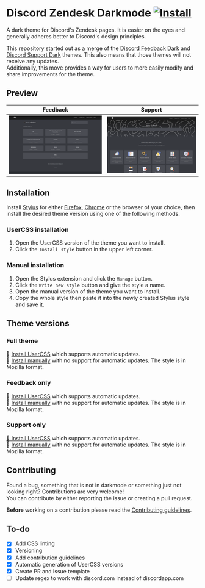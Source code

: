 # Discord Zendesk Darkmode [![Install](https://img.shields.io/badge/Install%20with-Stylus-00adad.svg)](https://raw.githubusercontent.com/Thereatra/Discord-Zendesk-Darkmode/master/zendesk-dark.user.css)

A dark theme for Discord's Zendesk pages. It is easier on the eyes and generally adheres better to Discord's design principles.

This repository started out as a merge of the [Discord Feedback Dark](https://userstyles.org/styles/165795) and [Discord Support Dark](https://userstyles.org/styles/166961) themes. This also means that those themes will not receive any updates.  
Additionally, this move provides a way for users to more easily modify and share improvements for the theme.

## Preview

| Feedback                                                 | Support                                                |
|----------------------------------------------------------|--------------------------------------------------------|
| ![Feedback dark](./images/screenshots/feedback_dark.png) | ![Support dark](./images/screenshots/support_dark.png) |

## Installation

Install [Stylus](https://github.com/openstyles/stylus) for either [Firefox](https://addons.mozilla.org/firefox/addon/styl-us/), [Chrome](https://chrome.google.com/webstore/detail/stylus/clngdbkpkpeebahjckkjfobafhncgmne) or the browser of your choice, then install the desired theme version using one of the following methods.

### UserCSS installation

1. Open the UserCSS version of the theme you want to install.
2. Click the `Install style` button in the upper left corner.

### Manual installation

1. Open the Stylus extension and click the `Manage` button.
2. Click the `Write new style` button and give the style a name.
3. Open the manual version of the theme you want to install.
4. Copy the whole style then paste it into the newly created Stylus style and save it.

## Theme versions

### Full theme

💾 [Install UserCSS](https://raw.githubusercontent.com/Thereatra/Discord-Zendesk-Darkmode/master/zendesk-dark.user.css) which supports automatic updates.  
💾 [Install manually](https://raw.githubusercontent.com/Thereatra/Discord-Zendesk-Darkmode/master/zendesk-dark.css) with no support for automatic updates. The style is in Mozilla format.

### Feedback only

💾 [Install UserCSS](https://raw.githubusercontent.com/Thereatra/Discord-Zendesk-Darkmode/master/feedback/feedback-dark.user.css) which supports automatic updates.  
💾 [Install manually](https://raw.githubusercontent.com/Thereatra/Discord-Zendesk-Darkmode/master/feedback/feedback-dark.css) with no support for automatic updates. The style is in Mozilla format.

### Support only

[💾 Install UserCSS](https://raw.githubusercontent.com/Thereatra/Discord-Zendesk-Darkmode/master/support/support-dark.user.css) which supports automatic updates.  
💾 [Install manually](https://raw.githubusercontent.com/Thereatra/Discord-Zendesk-Darkmode/master/support/support-dark.css) with no support for automatic updates. The style is in Mozilla format.

## Contributing

Found a bug, something that is not in darkmode or something just not looking right? Contributions are very welcome!  
You can contribute by either reporting the issue or creating a pull request.

**Before** working on a contribution please read the [Contributing guidelines](./.github/CONTRIBUTING.md).

## To-do

- [x] Add CSS linting
- [x] Versioning
- [x] Add contribution guidelines
- [x] Automatic generation of UserCSS versions
- [x] Create PR and Issue template
- [ ] Update regex to work with discord.com instead of discordapp.com

